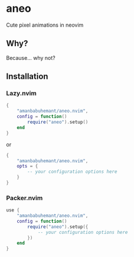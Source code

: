 # aneo

Cute pixel animations in neovim


## Why?

Because... why not?


## Installation

### Lazy.nvim

```lua
{
    "amanbabuhemant/aneo.nvim",
    config = function()
        require("aneo").setup()
    end
}
```
or
```lua
{
    "amanbabuhemant/aneo.nvim",
    opts = {
        -- your configuration options here
    }
}
```

### Packer.nvim
```lua
use {
    "amanbabuhemant/aneo.nvim",
    config = function()
        require("aneo").setup({
            -- your configuration options here
        })
    end
}
```


